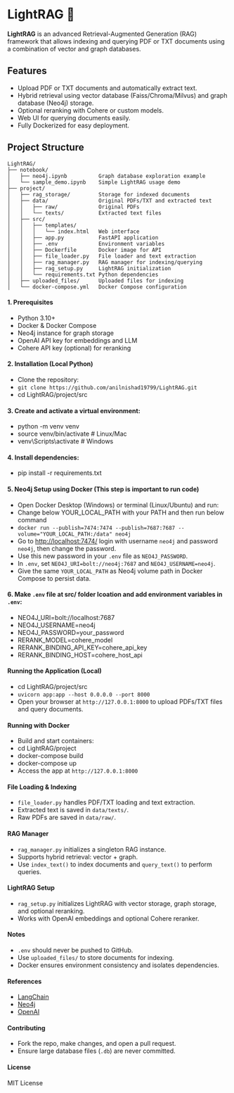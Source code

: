 # LightRAG 🚀

**LightRAG** is an advanced Retrieval-Augmented Generation (RAG) framework that allows indexing and querying PDF or TXT documents using a combination of vector and graph databases.

## Features
- Upload PDF or TXT documents and automatically extract text.
- Hybrid retrieval using vector database (Faiss/Chroma/Milvus) and graph database (Neo4j) storage.
- Optional reranking with Cohere or custom models.
- Web UI for querying documents easily.
- Fully Dockerized for easy deployment.

## Project Structure
```
LightRAG/
├── notebook/
│   ├── neo4j.ipynb          Graph database exploration example
│   └── sample_demo.ipynb    Simple LightRAG usage demo
├── project/
│   ├── rag_storage/         Storage for indexed documents
│   ├── data/                Original PDFs/TXT and extracted text
│   │   ├── raw/             Original PDFs
│   │   └── texts/           Extracted text files
│   ├── src/
│   │   ├── templates/
│   │   │   └── index.html   Web interface
│   │   ├── app.py           FastAPI application
│   │   ├── .env             Environment variables
│   │   ├── Dockerfile       Docker image for API
│   │   ├── file_loader.py   File loader and text extraction
│   │   ├── rag_manager.py   RAG manager for indexing/querying
│   │   ├── rag_setup.py     LightRAG initialization
│   │   └── requirements.txt Python dependencies
│   ├── uploaded_files/      Uploaded files for indexing
│   └── docker-compose.yml   Docker Compose configuration
```

#### 1. Prerequisites
- Python 3.10+
- Docker & Docker Compose 
- Neo4j instance for graph storage
- OpenAI API key for embeddings and LLM
- Cohere API key (optional) for reranking

#### 2. Installation (Local Python)
- Clone the repository:
- ```git clone https://github.com/anilnishad19799/LightRAG.git```
- cd LightRAG/project/src

#### 3. Create and activate a virtual environment:
- python -m venv venv
- source venv/bin/activate   # Linux/Mac
- venv\Scripts\activate      # Windows

#### 4. Install dependencies:
- pip install -r requirements.txt

#### 5. Neo4j Setup using Docker (This step is important to run code)
- Open Docker Desktop (Windows) or terminal (Linux/Ubuntu) and run:
- Change below YOUR_LOCAL_PATH with your PATH and then run below command 
- `docker run --publish=7474:7474 --publish=7687:7687 --volume="YOUR_LOCAL_PATH:/data" neo4j`
- Go to [http://localhost:7474/](http://localhost:7474/) login with username `neo4j` and password `neo4j`, then change the password.  
- Use this new password in your `.env` file as `NEO4J_PASSWORD`.  
- In `.env`, set `NEO4J_URI=bolt://neo4j:7687` and `NEO4J_USERNAME=neo4j`.  
- Give the same `YOUR_LOCAL_PATH` as Neo4j volume path in Docker Compose to persist data.  

   
#### 6. Make `.env` file at src/ folder lcoation and add environment variables in `.env`:
- NEO4J_URI=bolt://localhost:7687
- NEO4J_USERNAME=neo4j
- NEO4J_PASSWORD=your_password
- RERANK_MODEL=cohere_model
- RERANK_BINDING_API_KEY=cohere_api_key
- RERANK_BINDING_HOST=cohere_host_api

#### Running the Application (Local) 
- cd LightRAG/project/src
- ```uvicorn app:app --host 0.0.0.0 --port 8000```
- Open your browser at ```http://127.0.0.1:8000``` to upload PDFs/TXT files and query documents.

#### Running with Docker
- Build and start containers:
- cd LightRAG/project
- docker-compose build
- docker-compose up
- Access the app at ```http://127.0.0.1:8000```

#### File Loading & Indexing
- `file_loader.py` handles PDF/TXT loading and text extraction.
- Extracted text is saved in `data/texts/`.
- Raw PDFs are saved in `data/raw/`.

#### RAG Manager
- `rag_manager.py` initializes a singleton RAG instance.
- Supports hybrid retrieval: vector + graph.
- Use `index_text()` to index documents and `query_text()` to perform queries.

#### LightRAG Setup
- `rag_setup.py` initializes LightRAG with vector storage, graph storage, and optional reranking.
- Works with OpenAI embeddings and optional Cohere reranker.

#### Notes
- `.env` should never be pushed to GitHub.
- Use `uploaded_files/` to store documents for indexing.
- Docker ensures environment consistency and isolates dependencies.

#### References
- [LangChain](https://www.langchain.com/)
- [Neo4j](https://neo4j.com/)
- [OpenAI](https://openai.com/)

#### Contributing
- Fork the repo, make changes, and open a pull request.
- Ensure large database files (`.db`) are never committed.

#### License
MIT License
